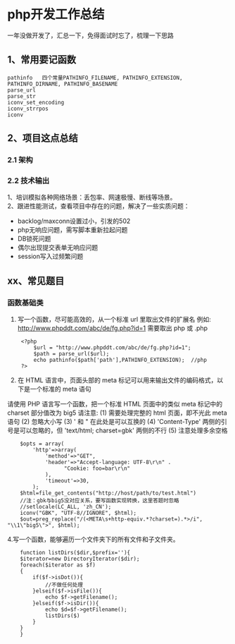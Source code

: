 # php开发工作总结
一年没做开发了，汇总一下，免得面试时忘了，梳理一下思路

## 1、常用要记函数

	pathinfo   四个常量PATHINFO_FILENAME, PATHINFO_EXTENSION, PATHINFO_DIRNAME, PATHINFO_BASENAME
	parse_url 
	parse_str
	iconv_set_encoding
	iconv_strrpos
	iconv
	
## 	2、项目这点总结

### 2.1 架构

### 2.2 技术输出

1、培训模拟各种网络场景：丢包率、网速极慢、断线等场景。  
2、跟进性能测试，查看项目中存在的问题，解决了一些实质问题：

* backlog/maxconn设置过小，引发的502
* php无响应问题，需写脚本重新拉起问题
* DB锁死问题
* 偶尔出现提交表单无响应问题
* session写入过频繁问题





	
## xx、常见题目

### 函数基础类

1. 写一个函数，尽可能高效的，从一个标准 url 里取出文件的扩展名
  例如: http://www.phpddt.com/abc/de/fg.php?id=1 需要取出 php 或 .php
  
		<?php
	    	$url = "http://www.phpddt.com/abc/de/fg.php?id=1";
	    	$path = parse_url($url);
			echo pathinfo($path['path'],PATHINFO_EXTENSION);  //php
		?>

2. 在 HTML 语言中，页面头部的 meta 标记可以用来输出文件的编码格式，以下是一个标准的 meta 语句  
  <META http-equiv='Content-Type' content='text/html; charset=gbk'>  
  请使用 PHP 语言写一个函数，把一个标准 HTML 页面中的类似 meta 标记中的 charset 部分值改为 big5  
  请注意:  
  (1) 需要处理完整的 html 页面，即不光此 meta 语句  
  (2) 忽略大小写  
  (3) ' 和 " 在此处是可以互换的  
  (4) 'Content-Type' 两侧的引号是可以忽略的，但 'text/html; charset=gbk' 两侧的不行  
  (5) 注意处理多余空格  
  		
		$opts = array(
			'http'=>array(
				'method'=>"GET",
				'header'=>"Accept-language: UTF-8\r\n" .
			          "Cookie: foo=bar\r\n"
				),
				'timeout'=>30,
			);
		$html=file_get_contents("http://host/path/to/test.html")
		//注：gbk与big5没对应关系，要写函数实现转换，这里答题时忽略
		//setlocale(LC_ALL, 'zh_CN');
		iconv("GBK", "UTF-8//IGNORE", $html);
		$out=preg_replace("/(<META\s+http-equiv.*?charset=).*>/i", "\\1\"big5\">", $html);
		
		
4.写一个函数，能够遍历一个文件夹下的所有文件和子文件夹。
		
		function listDirs($dir,$prefix=''){
		$iterator=new DirectoryIterator($dir);
		foreach($iterator as $f)
		{
			if($f->isDot()){
				//不做任何处理
			}elseif($f->isFile()){
				echo $f->getFilename();
			}elseif($f->isDir()){
				echo $d=$f->getFilename();
				listDirs($)
			}
		}
		}

